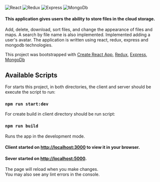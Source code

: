 ![React](https://img.shields.io/badge/react-%2311711.svg?style=for-the-badge&logo=react&logoColor=white)
![Redux](https://img.shields.io/badge/redux-%5235435.svg?style=for-the-badge&logo=redux&logoColor=white)
![Express](https://img.shields.io/badge/exprress-%5235435.svg?style=for-the-badge&logo=express&logoColor=white)
![MongoDb](https://img.shields.io/badge/mongodb-%5235435.svg?style=for-the-badge&logo=mongodb&logoColor=white)

#### This application gives users the ability to store files in the cloud storage. 
Add, delete, download, sort files, and change the appearance of files and maps. 
A search by file name is also implemented. Implemented adding a user's avatar.
The application is written using react, redux, express and mongodb technologies.

This project was bootstrapped with [Create React App](https://github.com/facebook/create-react-app),
[Redux](https://redux.js.org/), [Express](https://expressjs.com/), [MongoDb](https://www.mongodb.com/)

## Available Scripts

For starts this project, in both directories, the client and server
should be execute the script to run:
### `npm run start:dev`

For create build in client directory should be run script:
### `npm run build`

Runs the app in the development mode.
#### Client started on [http://localhost:3000](http://localhost:3000) to view it in your browser.
#### Sever started on [http://localhost:5000](http://localhost:5000).

The page will reload when you make changes.\
You may also see any lint errors in the console.
